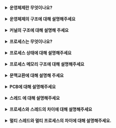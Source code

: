 <br>

<details>
    <summary><b>운영체제란 무엇이나요?</b></summary>
    <br>
운영체제는 사용자가 컴퓨터를  편리하게 사용할 수 있도록 인터페이스를 제공해주는 소프트웨어 입니다.<br> 운영체제는 사용자에게  (1) 프로그램을 실행할 수 있는 환경을 제공함으로써 편의성과 기능의 확장을 제공하고, (2) 한정된 시스템 자원을 배분하고 보호하여 활용할 수 있는 효율성과, 마지막으로 (3) 입출력 장치 등의 하드웨어 운영의 안전성과 호환성을 제공합니다.
</details>

<br>

<details>
    <summary><b>운영체제의 구조에 대해 설명해주세요</b></summary>
    <br>
운영체제는 크게 인터페이스와 커널로의 구조로 되어 있습니다. <br> 사용자는 인터페이스를 통해 커널에 사용자의 명령을 전달하고 이에 대한 실행 결과를 받게 됩니다.  커널은 프로세스, 메모리,  저장장치 에 대한 관리 와 같이 운영체제 핵심 기능을 모아 놓은 것으로,  사용자의 요청에 대해 시스템을 통제 합니다. <br>
커널은 시스템 자원을 보호하기 위하여 시스템 호출이라는 인터페이스를 사용하여 응용 프로그램과 통신합니다.  또한 커널은 드라이버를 통해서 하드웨어를 제어합니다. <br>
  <br>
 +) 운영체제는 커널과 인터페이스를 분리하여 같은 커널을 사용하더라도 다른 인터페이스를 가질 수 있습니다. <br>
 +) 커널이 모든 하드웨어에 맞는 인터페이스를 모두 개발하기 어렵기 때문에, 입출력의 기본적인 부분만 제작하고 하드웨어 특성을 반영한 소프트웨어를 하드웨어 제작자에게 받아 커널이 실행될 때 함께 실행한다. <br>
 +) 커널의 역할 :  프로세스에 CPU를 배분하는 등의 관리,  프로세스에 작업 공간을 배치하고 실제 메모리보다 큰 가상공간을 제공하는 메모리 관리,  입출력 관리, 프로세스 간 통신 관리 등이 있다.
</details>

<br>

<details>
    <summary><b>커널의 구조에 대해 설명해 주세요</b></summary>
    <br>
초창기 운영체제는 커널의 핵심 기능 모듈들이 구분 없이 하나로 구성되어 있는 단일형 구조 커널을 사용 하였지만, 모듈간 의존성이 높고 다양한 환경에 적용하기 어렵다는 단점이 있었습니다.<br>
 계층형 구조 커널은 비슷한 기능을 가진 모듈을 묶어서 하나의 계층으로 만들어서 계층 간의 통신을 통해 운영체제를 구현하는 방식으로 의존성 문제를 해결 하였지만, 계층이 많아짐에 따라 커널의 복잡성이 증가한다는 것과 계층형 구조 자체의 단점이 있습니다. <br>
마이크로 구조 커널은 프로세스 관리, 메모리 관리, 프로세스 간 통신 관리 등 가장 기본적인 기능만 제공하고 나머지 부분은 사용자 영역에 구현되어 있으므로 계층형 구조 문제를 해결하였습니다.<br>
 <br>
 +) 마이크로 구조 커널 특징 : 커널이 가벼워 지고 각 모듈은 독립적으로 작동하기 때문에 하나의 모듈이 실패하더라도 전체 운영체제가 멈추지 않는다. 하지만 모듈간 통신이 빈번하게 일어난다.
</details>

<br>
<details>
    <summary><b>프로세스는 무엇이나요?</b></summary>
    <br>
프로세스는 디스크에 있는 프로그램이 실행되서 운영체제에 의해 독립된 메모리 영역을 할당받고 CPU 의 할당을 받을 수 있는 상태를 의미합니다.  최소 하나의 스레드를 포함하며 PCB(프로세스 제어 블록)를 가지고 있고, 각 프로세스는 독립된 메모리 영역을 가집니다.<br>
 <br>
 +) 폰노이만 구조 :  오늘날의 컴퓨터는 대부분 폰 노이만 구조를 따른다. 폰 노이만 구조란 메모리를 사용하여 하드웨어는 그대로 두고 프로그램을 바꿔 메모리에 올리는 방식이다.
</details>

<br>
<details>
    <summary><b>프로세스 상태에 대해 설명해주세요</b></summary>
    <br>
프로세스가 생성되는 생성 상태로부터 시작됩니다.  CPU 스케줄러에 의해 CPU가 할당되어 실행 중을 뜻하는 실행상태 , CPU에 할당되기를 준비 큐에서 기다리는 준비 상태가 있습니다. 프로세스가 입출력이나 이벤트를 기다리는 대기 상태와, 프로세스가 작업을 완료하여 메모리에서 삭제되고 PCB가 폐기된 terminated 상태가 있습니다. 그 외에  프로세스가 스왑 영역에 보관되는 메모리에서 일시적으로 쫓겨난 보류 상태가 있습니다.
 <br>
 +) 대기 상태인 프로세스가 입출력이 완료되면 인터럽트가 발생하고 준비 상태로 변경됩니다.
 <br>
 +) 프로세스 큐 :  Job Queue(메인 메모리 할당), Ready Queue(CPU점유), Device Queue (입출력 장치)
 <br>
 +) 보류 상태는 다시 대기 상태에서 옮겨진 보류 대기 상태 , 준비 상태에서 옮겨진 보류 준비 상태
로 구분된다.  보류 대기 상태에서 입출력이 완료되면 보류 준비 상태로 옮겨진다. (인터럽트)
</details>

<br>
<details>
    <summary><b>프로세스 메모리 구조에 대해 설명해주세요</b></summary>
    <br>
프로세스가 운영체제에 의해 할당받은 메모리 구조로는 Code, Data, Stack, Heap 영역이 있습니다.<br>
코드 영영에는 실행할 프로그램의 코드 가 저장됩니다, CPU 는 이 영역에서 명령어를 하나씩 가져와 처리합니다.<br>
데이터 영역에는 전역변수와 정적변수가 저장됩니다.  이 변수들은 프로그램이 시작될 때 할당되어 프로그램 종료 시 소멸됩니다.<br>
Stack 영역에는 컴파일 시에 할당되는 지역변수, 매개변수, 리턴 값 같이 임시적으로 사용되는 데이터를 저장합니다.<br>
Heap 영역은 동적 데이터 영역으로 생성된 객체가 저장됩니다. 런타임시에 결정 되며 GC에 의해 관리되는 영역입니다.
 
</details>

<br>
<details>
    <summary><b>문맥교환에 대해 설명해 주세요</b></summary>
    <br>
CPU를 차지하던 프로세스가 나가고 새로운 프로세스를 받아들이는 작업을 말합니다. 이때 두 프로세스 제어 블록의 내용이 변경되고 이를 통해 작업을 시작합니다. 문맥 교환이 일어나는 대표적은 경우는 타임 아웃, 인터럽트, 시스템 콜이 있습니다.  문맥교환하는데 필요한 시간, 메모리 등을 오버헤드라 합니다.
</details>

<br>
<details>
    <summary><b>PCB에 대해 설명해주세요</b></summary>
    <br>
운영체제가 프로세스를 제어하기 위해 프로세스의 상태 정보를 메인 메모리에 저장하는 자료구조입니다. 프로세스의 생명주기와 함께 하며, 대표적인 역할로 CPU가 처리하던 작업 정보를 담고 있어 CPU를 재 점유 할 때 사용됩니다.
</details>

<br>
<details>
    <summary><b>스레드 에 대해 설명해주세요</b></summary>
    <br>
프로세스 내부에서프로세스가 할당받은 자원을 이용하는 하나의 실행단위를 의미합니다. 프로세스 내에서 스레드 ID, 레지스터 집합, 스택영역을 독립적으로 할당 받고 Code,Data,Heap 영역을 공유합니다.<br> 하나의 프로세스가 수행해야 하는 작업을 스레드가 나누어 수행함으로써 프로세스의 처리 속도를 높이는 역할을 합니다. 또한 각 스레드가 메모리 공간을 공유하기 때문에 스레드간 통신 비용이 적어 문맥교환에 용이합니다.
</details>

<br>
<details>
    <summary><b>프로세스와 스레드의 차이에 대해 설명해주세요</b></summary>
    <br>
프로세스는 운영체제에 의해 자원을 할당받아 실행 중인 프로그램을 뜻하며, 스레드는 프로세스의 실행 단위로 프로세스 메모리 영역 중 코드, 데이터, 힙 영역을 공유하여 자원을 효율적으로 관리할 수 있습니다.

스레드는 일부 메모리 영역을 공유하기 때문에 프로세스에 비해 서로 통신하기 용이하지만, 한 스레드의 결함이 전체 스레드에 영향을 미칠 수 있고 동기화 문제가 있을 수 잇습니다.
 
 +)  프로세스는 데이터를 주고 받을 때 프로세스간 통신(IPC: Inter Process Communication)을 이용한다.
</details>

<br>
<details>
    <summary><b>멀티 스레드와 멀티 프로세스의 차이에 대해 설명해주세요.</b></summary>
    <br>
멀티 프로세스는 하나의 프로그램을 여러개의 프로세스로 구성하는 것으로, 프로세스는 독립된 메모리 영역을 가지고 서로 침범할 수 없습니다.  멀티 스레드는 하나의 프로세스가 여러개의 스레드로 구성하는 것을 뜻하며 프로세스 내부에서 메모리를 공유합니다.

두 방식 다 동시에 여러 작업을 처리할 수 있지만, 자원 공유 유무에 의한 차이가 있습니다. 

멀티 스레드는 멀티 프로세스보다 작은 메모리 공간을 차지하고 문맥 교환이 빠른 장점이 있지만, 동기화 문제와 하나의 스레드 장애로 전체 스레드가 종료될 위험을 갖고 있습니다. <br>
멀티 프로세스는 하나의 프로세스가  다른 프로세스에 영향을 주지 않아 안정성이 높지만, 멀티 스레드보다 많은 메모리 공간과 CPU 시간을 차지하고 문맥교환 비용이 크다는 단점이 있습니다.

+) 멀티 스레드의 장점으로는 높은 CPU활용으로 인한 응답성 향상과 효율적인 자원 공유, CPU 멀티 코어 활용 이 있습니다.
</details>

<br>
